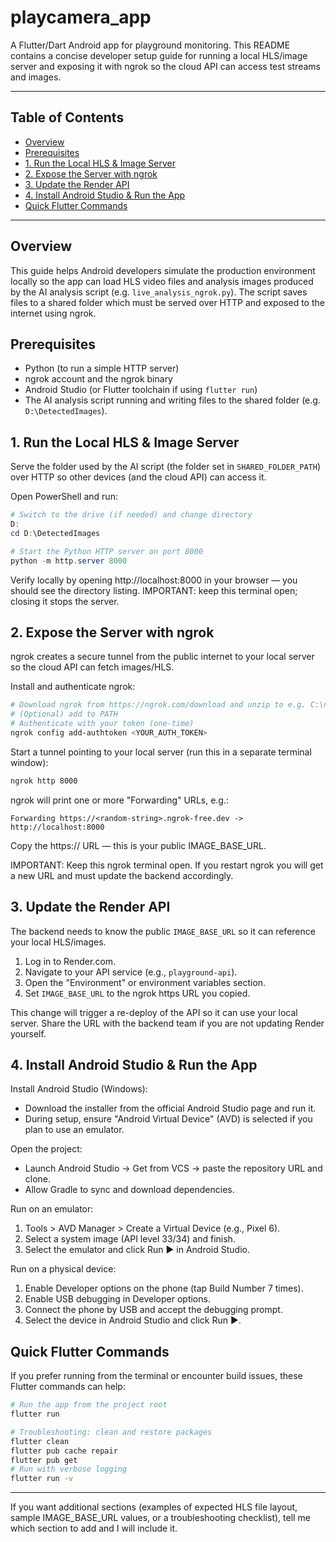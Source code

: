 # playcamera_app

A Flutter/Dart Android app for playground monitoring. This README contains a concise developer setup guide for running a local HLS/image server and exposing it with ngrok so the cloud API can access test streams and images.

---

## Table of Contents

- [Overview](#overview)
- [Prerequisites](#prerequisites)
- [1. Run the Local HLS & Image Server](#1-run-the-local-hls--image-server)
- [2. Expose the Server with ngrok](#2-expose-the-server-with-ngrok)
- [3. Update the Render API](#3-update-the-render-api)
- [4. Install Android Studio & Run the App](#4-install-android-studio--run-the-app)
- [Quick Flutter Commands](#quick-flutter-commands)

---

## Overview

This guide helps Android developers simulate the production environment locally so the app can load HLS video files and analysis images produced by the AI analysis script (e.g. `live_analysis_ngrok.py`). The script saves files to a shared folder which must be served over HTTP and exposed to the internet using ngrok.

## Prerequisites

- Python (to run a simple HTTP server)
- ngrok account and the ngrok binary
- Android Studio (or Flutter toolchain if using `flutter run`)
- The AI analysis script running and writing files to the shared folder (e.g. `D:\DetectedImages`).


## 1. Run the Local HLS & Image Server

Serve the folder used by the AI script (the folder set in `SHARED_FOLDER_PATH`) over HTTP so other devices (and the cloud API) can access it.

Open PowerShell and run:

```powershell
# Switch to the drive (if needed) and change directory
D:
cd D:\DetectedImages

# Start the Python HTTP server on port 8000
python -m http.server 8000
```

Verify locally by opening http://localhost:8000 in your browser — you should see the directory listing. IMPORTANT: keep this terminal open; closing it stops the server.


## 2. Expose the Server with ngrok

ngrok creates a secure tunnel from the public internet to your local server so the cloud API can fetch images/HLS.

Install and authenticate ngrok:

```bash
# Download ngrok from https://ngrok.com/download and unzip to e.g. C:\ngrok
# (Optional) add to PATH
# Authenticate with your token (one-time)
ngrok config add-authtoken <YOUR_AUTH_TOKEN>
```

Start a tunnel pointing to your local server (run this in a separate terminal window):

```bash
ngrok http 8000
```

ngrok will print one or more "Forwarding" URLs, e.g.:

```
Forwarding https://<random-string>.ngrok-free.dev -> http://localhost:8000
```

Copy the https:// URL — this is your public IMAGE_BASE_URL.

IMPORTANT: Keep this ngrok terminal open. If you restart ngrok you will get a new URL and must update the backend accordingly.


## 3. Update the Render API

The backend needs to know the public `IMAGE_BASE_URL` so it can reference your local HLS/images.

1. Log in to Render.com.
2. Navigate to your API service (e.g., `playground-api`).
3. Open the "Environment" or environment variables section.
4. Set `IMAGE_BASE_URL` to the ngrok https URL you copied.

This change will trigger a re-deploy of the API so it can use your local server. Share the URL with the backend team if you are not updating Render yourself.


## 4. Install Android Studio & Run the App

Install Android Studio (Windows):

- Download the installer from the official Android Studio page and run it.
- During setup, ensure "Android Virtual Device" (AVD) is selected if you plan to use an emulator.

Open the project:

- Launch Android Studio → Get from VCS → paste the repository URL and clone.
- Allow Gradle to sync and download dependencies.

Run on an emulator:

1. Tools > AVD Manager > Create a Virtual Device (e.g., Pixel 6).
2. Select a system image (API level 33/34) and finish.
3. Select the emulator and click Run ▶ in Android Studio.

Run on a physical device:

1. Enable Developer options on the phone (tap Build Number 7 times).
2. Enable USB debugging in Developer options.
3. Connect the phone by USB and accept the debugging prompt.
4. Select the device in Android Studio and click Run ▶.


## Quick Flutter Commands

If you prefer running from the terminal or encounter build issues, these Flutter commands can help:

```bash
# Run the app from the project root
flutter run

# Troubleshooting: clean and restore packages
flutter clean
flutter pub cache repair
flutter pub get
# Run with verbose logging
flutter run -v
```


---

If you want additional sections (examples of expected HLS file layout, sample IMAGE_BASE_URL values, or a troubleshooting checklist), tell me which section to add and I will include it.

